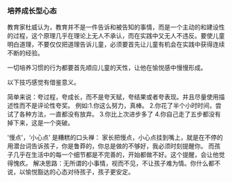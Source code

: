 ### 培养成长型心态


 教育家杜威认为，教育并不是一件告诉和被告知的事情，而是一个主动的和建设性的过程，这个原理几乎在理论上无人不承认，而在实践中又无人不违反。要使儿童明白道理，不要仅仅把道理告诉儿童，必须要首先让儿童有机会在实践中获得连续不断的经验。

一切培养习惯的行为都要首先顺应儿童的天性，让他在愉悦感中慢慢形成。

 以下技巧感觉有借鉴意义。

简单来说：夸过程，夸成长，而不是夸天赋，夸结果或者夸表现。并且尽量使用描述性而不是评论性夸奖。
例如:1.你这么努力，真棒。
2.你花了半个小时时间，尝试了各种方法，一直都没有放弃。
3.你比上次进步多了
4.你自己走了五步都没有掉下来，这是一个突破。

'慢点'，‘小心点’ 是糟糕的口头禅：
家长把慢点，小心点挂到嘴上，就是在不停的用潜台词告诉孩子，你是鲁莽的，你总是做的不够好，我必须时刻提醒你。
而孩子几乎在生活中的每一个细节都是不完善的，开始都做不好。这个提醒，会让他觉得愧疚。
解决思路：无所谓的小事情，视而不见，不让孩子难为情。你什么都不说，以愉悦豁达的心态对待孩子，孩子更安定。

<div class="mt20">
<commetPart/>
</div>